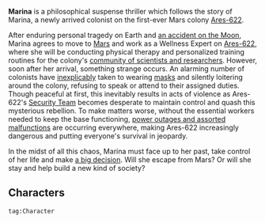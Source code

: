 
**Marina** is a philosophical suspense thriller which follows the story of Marina, a newly arrived colonist on the first-ever Mars colony [Ares-622](Ares-622.md). 

After enduring personal tragedy on Earth and [an accident on the Moon](Luna.md), Marina agrees to move to [Mars](Mars.md) and work as a Wellness Expert on [Ares-622](Ares-622.md), where she will be conducting physical therapy and personalized training routines for the colony's [community of scientists and researchers](Departments.md). However, soon after her arrival, something strange occurs. An alarming number of colonists have [inexplicably](LogosPathogenesis.md) taken to wearing [masks](Domino.md) and silently loitering around the colony, refusing to speak or attend to their assigned duties. Though peaceful at first, this inevitably results in acts of violence as Ares-622's [Security Team](SecurityDept.md) becomes desperate to maintain control and quash this mysterious rebellion. To make matters worse, without the essential workers needed to keep the base functioning, [power outages and assorted malfunctions](Chaos.md) are occurring everywhere, making Ares-622 increasingly dangerous and putting everyone's survival in jeopardy.

In the midst of all this chaos, Marina must face up to her past, take control of her life and make [a big decision](Endings.md). Will she escape from Mars? Or will she stay and help build a new kind of society? 

## Characters
```query
tag:Character
```
